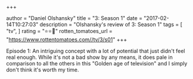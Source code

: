 +++

author = "Daniel Olshansky"
title = "3: Season 1"
date = "2017-02-14T10:27:03"
description = "Olshansky's review of 3: Season 1"
tags = [
    "tv",
]
rating = "⭐⭐🌟"
rotten_tomatoes_url = "https://www.rottentomatoes.com//tv/3/s01"
+++

Episode 1: An intriguing concept with a lot of potential that just didn't feel real enough. While it's not a bad show by any means, it does pale in comparison to all the others in this "Golden age of television" and I simply don't think it's worth my time.

